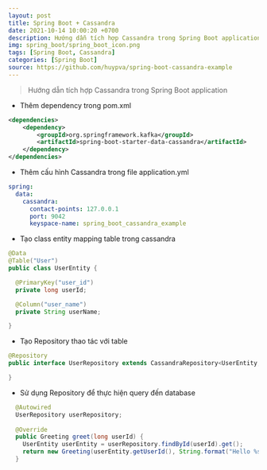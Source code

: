 ```yaml
---
layout: post
title: Spring Boot + Cassandra
date: 2021-10-14 10:00:20 +0700
description: Hướng dẫn tích hợp Cassandra trong Spring Boot application
img: spring_boot/spring_boot_icon.png
tags: [Spring Boot, Cassandra]
categories: [Spring Boot]
source: https://github.com/huypva/spring-boot-cassandra-example
---
```


> Hướng dẫn tích hợp Cassandra trong Spring Boot application  

- Thêm dependency trong pom.xml

```xml
<dependencies>
    <dependency>
        <groupId>org.springframework.kafka</groupId>
        <artifactId>spring-boot-starter-data-cassandra</artifactId>
    </dependency>
</dependencies>
```

- Thêm cấu hình Cassandra trong file application.yml

```yml
spring:
  data:
    cassandra:
      contact-points: 127.0.0.1
      port: 9042
      keyspace-name: spring_boot_cassandra_example
```

- Tạo class entity mapping table trong cassandra

```java
@Data
@Table("User")
public class UserEntity {

  @PrimaryKey("user_id")
  private long userId;

  @Column("user_name")
  private String userName;

}
```

- Tạo Repository thao tác với table

```java
@Repository
public interface UserRepository extends CassandraRepository<UserEntity, Long> {

}
```

- Sử dụng Repository để thực hiện query đến database

```java
  @Autowired
  UserRepository userRepository;
    
  @Override
  public Greeting greet(long userId) {
    UserEntity userEntity = userRepository.findById(userId).get();
    return new Greeting(userEntity.getUserId(), String.format("Hello %s!", userEntity.getUserName()));
  }
```